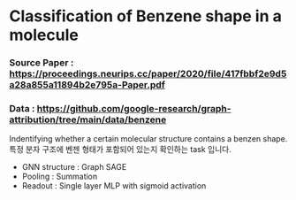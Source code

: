 # Classification of Benzene shape in a molecule

### Source Paper : https://proceedings.neurips.cc/paper/2020/file/417fbbf2e9d5a28a855a11894b2e795a-Paper.pdf
### Data : https://github.com/google-research/graph-attribution/tree/main/data/benzene

Indentifying whether a certain molecular structure contains a benzen shape.  
특정 분자 구조에 벤젠 형태가 포함되어 있는지 확인하는 task 입니다.

- GNN structure : Graph SAGE 
- Pooling : Summation
- Readout : Single layer MLP with sigmoid activation
